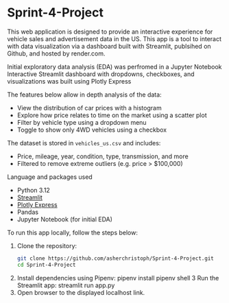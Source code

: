 # Sprint-4-Project
This web application is designed to provide an interactive experience for vehicle sales and advertisement data in the US.  This app is a tool to interact with data visualization via a dashboard built with Streamlit, publsihed on Github, and hosted by render.com.  

Initial exploratory data analysis (EDA) was perfromed in a Jupyter Notebook
Interactive Streamlit dashboard with dropdowns, checkboxes, and visualizations was built using Plotly Express

The features below allow in depth analysis of the data:
- View the distribution of car prices with a histogram
- Explore how price relates to time on the market using a scatter plot
- Filter by vehicle type using a dropdown menu
- Toggle to show only 4WD vehicles using a checkbox

The dataset is stored in `vehicles_us.csv` and includes:
- Price, mileage, year, condition, type, transmission, and more
- Filtered to remove extreme outliers (e.g. price > $100,000)

Language and packages used
- Python 3.12
- [Streamlit](https://streamlit.io/)
- [Plotly Express](https://plotly.com/python/plotly-express/)
- Pandas
- Jupyter Notebook (for initial EDA)

To run this app locally, follow the steps below:
1. Clone the repository:
   ```bash
   git clone https://github.com/asherchristoph/Sprint-4-Project.git
   cd Sprint-4-Project
2. Install dependencies using Pipenv:
    pipenv install
    pipenv shell
3 Run the Streamlit app:
    streamlit run app.py
4. Open browser to the displayed localhost link.

